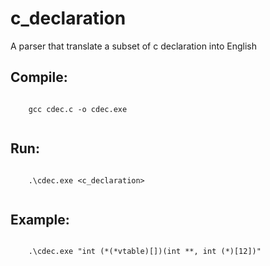 # c_declaration
A parser that translate a subset of c declaration into English<br>
<div>
  <h2>Compile:</h2>
  <code>
    gcc cdec.c -o cdec.exe
  </code>
</div>
<div>
  <h2>Run:</h2>
  <code>
    .\cdec.exe &lt;c_declaration&gt;
  </code>
</div>
<div>
  <h2>Example:</h2>
  <code>
    .\cdec.exe "int (*(*vtable)[])(int **, int (*)[12])"
  </code>
</div>

  
